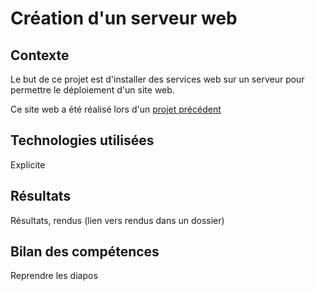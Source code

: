 # Création d'un serveur web

## Contexte

Le but de ce projet est d'installer des services web sur un serveur pour permettre le déploiement d'un site web.

Ce site web a été réalisé lors d'un [projet précédent](https://github.com/ludovic-estival/projetIUT-env-eco)

## Technologies utilisées

Explicite

## Résultats

Résultats, rendus (lien vers rendus dans un dossier)

## Bilan des compétences

Reprendre les diapos


